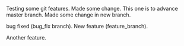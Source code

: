 Testing some git features. Made some change.
This one is to advance master branch.
Made some change in new branch.

bug fixed (bug_fix branch).
New feature (feature_branch).

Another feature.
